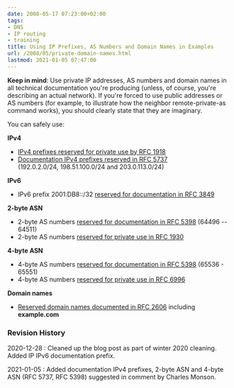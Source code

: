 ```yaml
---
date: 2008-05-17 07:23:00+02:00
tags:
- DNS
- IP routing
- training
title: Using IP Prefixes, AS Numbers and Domain Names in Examples
url: /2008/05/private-domain-names.html
lastmod: 2021-01-05 07:47:00
---
```

**Keep in mind**: Use private IP addresses, AS numbers and domain names in all technical documentation you\'re producing (unless, of course, you\'re describing an actual network). If you\'re forced to use public addresses or AS numbers (for example, to illustrate how the neighbor remote-private-as command works), you should clearly state that they are imaginary.

You can safely use:
<!--more-->

**IPv4**
* [IPv4 prefixes reserved for private use by RFC 1918](http://tools.ietf.org/html/rfc1918)
* [Documentation IPv4 prefixes reserved in RFC 5737](https://tools.ietf.org/html/rfc5737)\
(192.0.2.0/24, 198.51.100.0/24 and 203.0.113.0/24)

**IPv6**
* IPv6 prefix 2001:DB8::/32 [reserved for documentation in RFC 3849](https://tools.ietf.org/html/rfc3849)

**2-byte ASN**
* 2-byte AS numbers [reserved for documentation in RFC 5398](https://tools.ietf.org/html/rfc5398) (64496 -- 64511)
* 2-byte AS numbers [reserved for private use in RFC 1930](http://tools.ietf.org/html/rfc1930)

**4-byte ASN**
* 4-byte AS numbers [reserved for documentation in RFC 5398](https://tools.ietf.org/html/rfc5398) (65536 - 65551)
* 4-byte AS numbers [reserved for private use in RFC 6996](http://tools.ietf.org/html/rfc6996)

**Domain names**
* [Reserved domain names documented in RFC 2606](http://tools.ietf.org/html/rfc2606) including **example.com**

### Revision History

2020-12-28
: Cleaned up the blog post as part of winter 2020 cleaning. Added IP IPv6 documentation prefix.

2021-01-05
: Added documentation IPv4 prefixes, 2-byte ASN and 4-byte ASN (RFC 5737, RFC 5398) suggested in comment by Charles Monson.